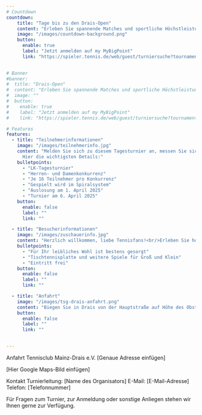 ```yaml
---
# Countdown
countdown:
    title: "Tage bis zu den Drais-Open"
    content: "Erleben Sie spannende Matches und sportliche Höchstleistungen<br/>am 06.04.2025!"
    image: "/images/countdown-background.png"
    button:
      enable: true
      label: "Jetzt anmelden auf my MyBigPoint"
      link: "https://spieler.tennis.de/web/guest/turniersuche?tournamentId=683758"
    

# Banner
#banner:
#  title: "Drais-Open"
#  content: "Erleben Sie spannende Matches und sportliche Höchstleistungen!"
#  image: ""
#  button:
#    enable: true
#    label: "Jetzt anmelden auf my MyBigPoint"
#    link: "https://spieler.tennis.de/web/guest/turniersuche?tournamentId=683758"

# Features
features:
  - title: "Teilnehmerinformationen"
    image: "/images/teilnehmerinfo.jpg"
    content: "Melden Sie sich zu diesem Tagesturnier an, messen Sie sich mit den Besten und sammeln Sie wertvolle LK-Punkte!<br/><br/>
      Hier die wichtigsten Details:"
    bulletpoints:
      - "LK-Tagesturnier"
      - "Herren- und Damenkonkurrenz"
      - "Je 16 Teilnehmer pro Konkurrenz"
      - "Gespielt wird im Spiralsystem"
      - "Auslosung am 1. April 2025"
      - "Turnier am 6. April 2025"
    button:
      enable: false
      label: ""
      link: ""

  - title: "Besucherinformationen"
    image: "/images/zuschauerinfo.jpg"
    content: "Herzlich willkommen, liebe Tennisfans!<br/>Erleben Sie hochklassiges Tennis auf unserer wunderschönen Anlage. Genießen Sie spannende Matches in entspannter Atmosphäre. Kommen Sie vorbei und machen Sie das Drais Open zu einem unvergesslichen Erlebnis!"
    bulletpoints:
      - "Für Ihr leibliches Wohl ist bestens gesorgt"
      - "Tischtennisplatte und weitere Spiele für Groß und Klein" 
      - "Eintritt frei"
    button:
      enable: false
      label: ""
      link: ""

  - title: "Anfahrt"
    image: "/images/tsg-drais-anfahrt.png"
    content: "Biegen Sie in Drais von der Hauptstraße auf Höhe des Obsthofs Nikolaus ab und folgenden Sie der Straße bis zum Parkplatz.<br><br>Tennisclub Mainz-Drais e.V.<br/>Hesslerweg 30<br/>55127 Mainz"
    button:
      enable: false
      label: ""
      link: ""

  
---
```


Anfahrt
Tennisclub Mainz-Drais e.V.
[Genaue Adresse einfügen]

[Hier Google Maps-Bild einfügen]

Kontakt
Turnierleitung: [Name des Organisators]
E-Mail: [E-Mail-Adresse]
Telefon: [Telefonnummer]

Für Fragen zum Turnier, zur Anmeldung oder sonstige Anliegen stehen wir Ihnen gerne zur Verfügung.
